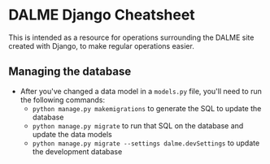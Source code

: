 # DALME Django Cheatsheet

This is intended as a resource for operations surrounding the DALME site created with Django, to make regular operations easier.

## Managing the database

- After you've changed a data model in a `models.py` file, you'll need to run the following commands:
  - `python manage.py makemigrations` to generate the SQL to update the database
  - `python manage.py migrate` to run that SQL on the database and update the data models
  - `python manage.py migrate --settings dalme.devSettings` to update the development database
